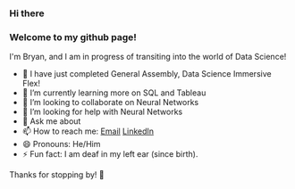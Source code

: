 ### Hi there

### Welcome to my github page!

I'm Bryan, and I am in progress of transiting into the world of Data Science!

- 🔭 I have just completed General Assembly, Data Science Immersive Flex!
- 🌱 I’m currently learning more on SQL and Tableau
- 👯 I’m looking to collaborate on Neural Networks
- 🤔 I’m looking for help with Neural Networks
- 💬 Ask me about 
- 📫 How to reach me: [Email](bryan.gohyc@gmail.com) [LinkedIn](https://www.linkedin.com/in/bryangohyc/)
- 😄 Pronouns: He/Him
- ⚡ Fun fact: I am deaf in my left ear (since birth).


Thanks for stopping by! 👋
